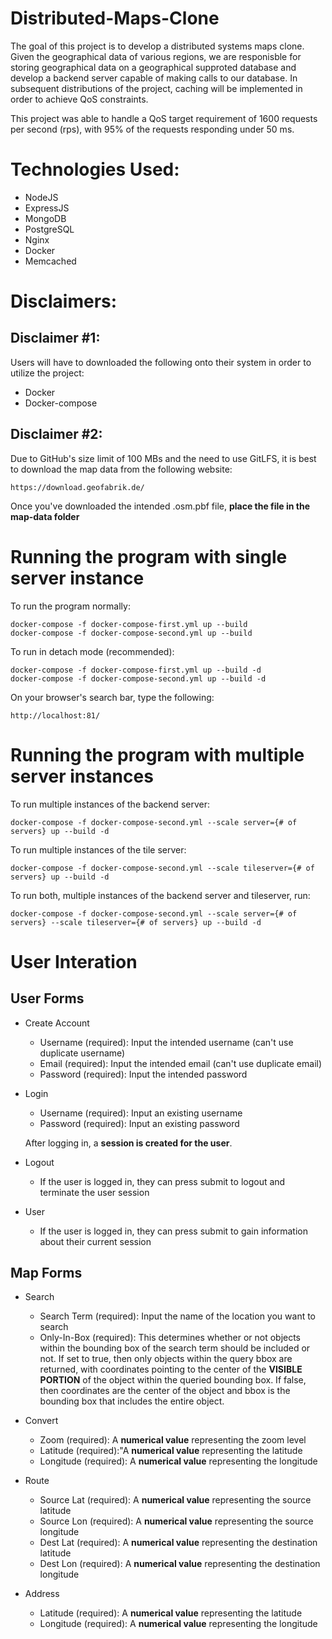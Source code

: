 # Distributed-Maps-Clone

The goal of this project is to develop a distributed systems maps clone. Given the geographical data of various regions, we are responisble for storing geographical data on a geographical supproted database and develop a backend server capable of making calls to our database. In subsequent distributions of the project, caching will be implemented in order to achieve QoS constraints.

This project was able to handle a QoS target requirement of 1600 requests per second (rps), with 95% of the requests responding under 50 ms. 

# Technologies Used:

- NodeJS
- ExpressJS
- MongoDB
- PostgreSQL
- Nginx
- Docker
- Memcached 


# Disclaimers:

## Disclaimer #1:

Users will have to downloaded the following onto their system in order to utilize the project:


- Docker 
- Docker-compose 


## Disclaimer #2:

Due to GitHub's size limit of 100 MBs and the need to use GitLFS, it is best to download the map data from the following website:


```
https://download.geofabrik.de/
```

Once you've downloaded the intended .osm.pbf file, __place the file in the map-data folder__


# Running the program with single server instance

To run the program normally:

```
docker-compose -f docker-compose-first.yml up --build
docker-compose -f docker-compose-second.yml up --build
```

To run in detach mode (recommended):
```
docker-compose -f docker-compose-first.yml up --build -d
docker-compose -f docker-compose-second.yml up --build -d 
```

On your browser's search bar, type the following:

```
http://localhost:81/
```


# Running the program with multiple server instances

To run multiple instances of the backend server:

```
docker-compose -f docker-compose-second.yml --scale server={# of servers} up --build -d 
```

To run multiple instances of the tile server: 

```
docker-compose -f docker-compose-second.yml --scale tileserver={# of servers} up --build -d 
```

To run both, multiple instances of the backend server and tileserver, run: 

```
docker-compose -f docker-compose-second.yml --scale server={# of servers} --scale tileserver={# of servers} up --build -d 
```


# User Interation 

## User Forms 

- Create Account
    - Username (required): Input the intended username (can't use duplicate username)
    - Email (required): Input the intended email (can't use duplicate email)
    - Password (required): Input the intended password 

- Login
    - Username (required): Input an existing username
    - Password (required): Input an existing password

    After logging in, a __session is created for the user__. 

- Logout
    - If the user is logged in, they can press submit to logout and terminate the user session 

- User
    - If the user is logged in, they can press submit to gain information about their current session 


## Map Forms 

- Search 
    - Search Term (required): Input the name of the location you want to search 
    - Only-In-Box (required): This determines whether or not objects within the bounding box of the search term should be included or not. If set to true, then only objects within the query bbox are returned, with coordinates pointing to the center of the __VISIBLE PORTION__ of the object within the queried bounding box. If false, then coordinates are the center of the object and bbox is the bounding box that includes the entire object.


- Convert
    - Zoom (required): A __numerical value__ representing the zoom level 
    - Latitude (required):"A __numerical value__ representing the latitude 
    - Longitude (required): A __numerical value__ representing the longitude


- Route 
    - Source Lat (required): A __numerical value__ representing the source latitude 
    - Source Lon (required): A __numerical value__ representing the source longitude
    - Dest Lat (required): A __numerical value__ representing the destination latitude
    - Dest Lon (required): A __numerical value__ representing  the destination longitude 

- Address
    - Latitude (required): A __numerical value__ representing the latitude
    - Longitude (required): A __numerical value__ representing the longitude 